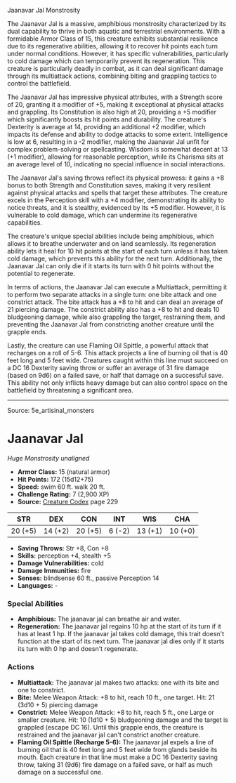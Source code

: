 <MonsterName/>Jaanavar Jal</MonsterName>
<CreatureType/>Monstrosity</CreatureType>

<summary>The Jaanavar Jal is a massive, amphibious monstrosity characterized by its dual capability to thrive in both aquatic and terrestrial environments. With a formidable Armor Class of 15, this creature exhibits substantial resilience due to its regenerative abilities, allowing it to recover hit points each turn under normal conditions. However, it has specific vulnerabilities, particularly to cold damage which can temporarily prevent its regeneration. This creature is particularly deadly in combat, as it can deal significant damage through its multiattack actions, combining biting and grappling tactics to control the battlefield. </summary>

<detail>

The Jaanavar Jal has impressive physical attributes, with a Strength score of 20, granting it a modifier of +5, making it exceptional at physical attacks and grappling. Its Constitution is also high at 20, providing a +5 modifier which significantly boosts its hit points and durability. The creature's Dexterity is average at 14, providing an additional +2 modifier, which impacts its defense and ability to dodge attacks to some extent. Intelligence is low at 6, resulting in a -2 modifier, making the Jaanavar Jal unfit for complex problem-solving or spellcasting. Wisdom is somewhat decent at 13 (+1 modifier), allowing for reasonable perception, while its Charisma sits at an average level of 10, indicating no special influence in social interactions.

The Jaanavar Jal's saving throws reflect its physical prowess: it gains a +8 bonus to both Strength and Constitution saves, making it very resilient against physical attacks and spells that target these attributes. The creature excels in the Perception skill with a +4 modifier, demonstrating its ability to notice threats, and it is stealthy, evidenced by its +5 modifier. However, it is vulnerable to cold damage, which can undermine its regenerative capabilities.

The creature's unique special abilities include being amphibious, which allows it to breathe underwater and on land seamlessly. Its regeneration ability lets it heal for 10 hit points at the start of each turn unless it has taken cold damage, which prevents this ability for the next turn. Additionally, the Jaanavar Jal can only die if it starts its turn with 0 hit points without the potential to regenerate.

In terms of actions, the Jaanavar Jal can execute a Multiattack, permitting it to perform two separate attacks in a single turn: one bite attack and one constrict attack. The bite attack has a +8 to hit and can deal an average of 21 piercing damage. The constrict ability also has a +8 to hit and deals 10 bludgeoning damage, while also grappling the target, restraining them, and preventing the Jaanavar Jal from constricting another creature until the grapple ends.

Lastly, the creature can use Flaming Oil Spittle, a powerful attack that recharges on a roll of 5-6. This attack projects a line of burning oil that is 40 feet long and 5 feet wide. Creatures caught within this line must succeed on a DC 16 Dexterity saving throw or suffer an average of 31 fire damage (based on 9d6) on a failed save, or half that damage on a successful save. This ability not only inflicts heavy damage but can also control space on the battlefield by threatening a significant area.</detail>



---

Source: 5e_artisinal_monsters

# Jaanavar Jal

*Huge* *Monstrosity* *unaligned*

- **Armor Class:** 15 (natural armor)
- **Hit Points:** 172 (15d12+75)
- **Speed:** swim 60 ft. walk 20 ft.
- **Challenge Rating:** 7 (2,900 XP)
- **Source:** [Creature Codex](https://koboldpress.com/kpstore/product/creature-codex-for-5th-edition-dnd) page 229

| STR | DEX | CON | INT | WIS | CHA |
| --- | --- | --- | --- | --- | --- |
| 20 (+5) | 14 (+2) | 20 (+5) | 6 (-2) | 13 (+1) | 10 (+0) |

- **Saving Throws**: Str +8, Con +8
- **Skills:** perception +4, stealth +5
- **Damage Vulnerabilities:** cold
- **Damage Immunities:** fire
- **Senses:** blindsense 60 ft., passive Perception 14
- **Languages:** -

### Special Abilities

- **Amphibious:** The jaanavar jal can breathe air and water.
- **Regeneration:** The jaanavar jal regains 10 hp at the start of its turn if it has at least 1 hp. If the jaanavar jal takes cold damage, this trait doesn't function at the start of its next turn. The jaanavar jal dies only if it starts its turn with 0 hp and doesn't regenerate.

### Actions

- **Multiattack:** The jaanavar jal makes two attacks: one with its bite and one to constrict.
- **Bite:** Melee Weapon Attack: +8 to hit, reach 10 ft., one target. Hit: 21 (3d10 + 5) piercing damage
- **Constrict:** Melee Weapon Attack: +8 to hit, reach 5 ft., one Large or smaller creature. Hit: 10 (1d10 + 5) bludgeoning damage and the target is grappled (escape DC 16). Until this grapple ends, the creature is restrained and the jaanavar jal can't constrict another creature.
- **Flaming Oil Spittle (Recharge 5-6):** The jaanavar jal expels a line of burning oil that is 40 feet long and 5 feet wide from glands beside its mouth. Each creature in that line must make a DC 16 Dexterity saving throw, taking 31 (9d6) fire damage on a failed save, or half as much damage on a successful one.




